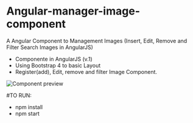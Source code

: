 # Angular-manager-image-component
A Angular Component to Management Images (Insert, Edit, Remove and Filter Search Images in AngularJS)

* Componente in AngularJS (v.1)
* Using Bootstrap 4 to basic Layout
* Register(add), Edit, remove and filter Image Component.

![Component preview](http://www.thiagolucio.com.br/images/componentImageAngular.jpg)

#TO RUN:
* npm install
* npm start
